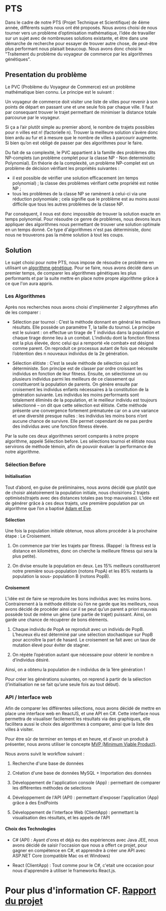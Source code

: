 # PTS
 
Dans le cadre de notre PTS (Projet Technique et Scientifique) de 4ème année, différents sujets nous ont été proposés. Nous avons choisi de nous tourner vers un problème d’optimisation mathématique, l’idée de travailler sur un sujet avec de nombreuses solutions existante, et être dans une démarche de recherche pour essayer de trouver autre chose, de peut-être plus performant nous plaisait beaucoup. 
Nous avons donc choisi le "Traitement du problème du voyageur de commerce par les algorithmes génétiques".


## Presentation du problème

Le PVC (Problème du Voyageur de Commerce) est un problème mathématique bien connu. Le principe est le suivant :

Un voyageur de commerce doit visiter une liste de villes pour revenir à son points de départ en passant une et une seule fois par chaque ville. Il faut par consequant trouver le trajet permettant de minimiser la distance totale parcourue par le voyageur.

Si ça a l’air plutôt simple au premier abord, le nombre de trajets possibles pour n villes est n! (factorielle n). Trouver la meilleure solution s’avère donc bien ardu au fur et à mesure que le nombre de villes à parcourir augmente. Si bien qu’on est obligé de passer par des algorithmes pour le faire.

Du fait de sa complexité, le PVC appartient à la famille des problèmes dits NP-complets (un problème complet pour la classe NP - Non deterministic Polynomial). En théorie de la complexité, un problème NP-complet est un problème de décision vérifiant les propriétés suivantes :
 
- il est possible de vérifier une solution efficacement (en temps polynomial) ; la classe des problèmes vérifiant cette propriété est notée NP ;
- tous les problèmes de la classe NP se ramènent à celui-ci via une réduction polynomiale ; cela signifie que le problème est au moins aussi difficile que tous les autres problèmes de la classe NP.

Par conséquent, il nous est donc impossible de trouver la solution exacte en temps polynomial. Pour résoudre ce genre de problèmes, nous devons leurs appliquer des algorithmes nous permettant de trouver une solution optimale en un temps donné. Ce type d'algorithmes n'est pas déterministe, donc nous ne trouverons pas la même solution à tout les coups.


## Solution

Le sujet choisi pour notre PTS, nous impose de résoudre ce problème en utilisant un [algorithme génétique](https://fr.wikipedia.org/wiki/Algorithme_génétique). Pour se faire, nous avons décidé dans un premier temps, de comparer les algorithmes génétiques les plus performants et par la suite mettre en place notre propre algorithme grâce à ce que l'on aura appris.


### Les Algorithmes

Après nos recherches nous avons choisi d'implémenter 2 algorythmes afin de les comparer : 

- Sélection par tournoi :
C’est la méthode donnant en général les meilleurs résultats. Elle possède un paramètre T, la taille du tournoi. Le principe est le suivant : on effectue un tirage de T individus dans la population et chaque tirage donne lieu à un combat. L’individu dont la fonction fitness est la plus élevée, donc celui qui a remporté «le combat» est désigné comme parent. On reproduit ce processus autant de fois que nécessite l’obtention des n nouveaux individus de la 2e génération.

- Sélection élitiste :
C’est la seule méthode de sélection qui soit déterministe. Son principe est de classer par ordre croissant les individus en fonction de leur fitness. Ensuite, on sélectionne un ou plusieurs individus parmi les meilleurs de ce classement qui constitueront la population de parents. On génère ensuite par croisement les individus enfants nécessaires à la constitution de la génération suivante. Les individus les moins performants sont totalement éliminés de la population, et le meilleur individu est toujours sélectionné – on dit que cette sélection est élitiste.
Cette méthode présente une convergence fortement prématurée car on a une variance et une diversité presque nulles : les individus les moins bons n’ont aucune chance de survivre. Elle permet cependant de ne pas perdre des individus avec une fonction fitness élevée.

Par la suite ces deux algorithmes seront comparés à notre propre algorithme, appelé Sélection before. Les sélections tournoi et élitiste nous servirons de méthode témoin, afin de pouvoir évaluer la performance de notre algorithme.


### Sélection Before

#### Initialisation

Tout d’abord, en guise de préliminaires, nous avons décidé que plutôt que de choisir aléatoirement la population initiale, nous choisirions 2 trajets optimisés(trajets avec des distances totales pas trop mauvaises). L’idée est de générer grâce à ces deux trajets, une première population par un algorithme que l’on a baptisé [Adam et Eve](https://github.com/WellsL/PTS/blob/master/Rapport-PTS-Groupe10.pdf).

#### Sélection

Une fois la population initiale obtenue, nous allons procéder à la prochaine étape : Le Croisement.

1) On commence par trier les trajets par fitness. (Rappel : la fitness est la distance en kilomètres, donc on cherche la meilleure fitness qui sera la plus petite).

2) On divise ensuite la population en deux. Les 15% meilleurs constitueront notre première sous-population (notons PopA) et les 85% restants la population la sous- population B (notons PopB).

####  Croisement

L’idée est de faire se reproduire les bons individus avec les moins bons. Contrairement à la méthode élitiste où l’on ne garde que les meilleurs, nous avons décidé de procéder ainsi car il se peut qu’un parent a priori mauvais possède tout de même un gène (une partie de trajet)
puissant. Ainsi, on garde une chance de récupérer de bons éléments.

1) Chaque individu de PopA se reproduit avec un individu de PopB. L’heureux élu est déterminé par une sélection stochastique sur PopB pour accroître la part de hasard. Le croisement se fait avec un taux de mutation élevé pour éviter de stagner.

2) On répète l’opération autant que nécessaire pour obtenir le nombre n d’individus désiré.

Ainsi, on a obtenu la population de n individus de la 1ère génération !

Pour créer les générations suivantes, on reprend à partir de la sélection (l’initialisation ne se fait qu’une seule fois au tout début).

### API / Interface web

Afin de comparer les différentes sélections, nous avons décidé de mettre en place une interface web en ReactJS, et une API en C#.
Cette interface nous permettra de visualiser facilement les résultats via des graphiques, elle facilitera aussi le choix des algorithmes à comparer, ainsi que la liste des villes à visiter. 

Pour être sûr de terminer en temps et en heure, et d'avoir un produit à présenter, nous avons utiliser le concepte [MVP (Minimum Viable Product)](https://fr.wikipedia.org/wiki/Produit_minimum_viable).

Nous avons suivit le workflow suivant :

1) Recherche d'une base de données

2) Création d'une base de données MySQL + Importation des données

3) Développement de l'application console (App) : permettant de comparer les différentes méthodes de selections

4) Développement de l'API (API) : permettant d'exposer l'application (App) grâce à des EndPoints

5) Développement de l'interface Web (ClientApp) : permettant la visualisation des résultats, et les appels de l'API

#### Choix des Technologies

- C# (API) : Ayant d'ores et déjà eu des expériences avec Java JEE, nous avons décidé de saisir l'occasion que nous a offert ce projet, pour gagner en compétence en C#, et apprendre à créer une API avec  ASP.NET Core (compatible Mac os et Windows)

- React (ClientApp) : Tout comme pour le C#, c'etait une occasion pour nous d'apprendre à utiliser le frameworks React.js.


# Pour plus d'information CF. [Rapport du projet]() 
